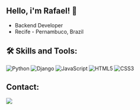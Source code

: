 ## Hello, i'm Rafael! 👋
- Backend Developer
- Recife - Pernambuco, Brazil

## 🛠️ Skills and Tools:
![Python](https://img.shields.io/badge/python-3670A0?style=for-the-badge&logo=python&logoColor=ffdd54)
![Django](https://img.shields.io/badge/django-%23092E20.svg?style=for-the-badge&logo=django&logoColor=white)
![JavaScript](https://img.shields.io/badge/javascript-%23323330.svg?style=for-the-badge&logo=javascript&logoColor=%23F7DF1E)
![HTML5](https://img.shields.io/badge/html5-%23E34F26.svg?style=for-the-badge&logo=html5&logoColor=white) 
![CSS3](https://img.shields.io/badge/css3-%231572B6.svg?style=for-the-badge&logo=css3&logoColor=white) 

## Contact:
<a href="https://www.linkedin.com/in/rafael-bl/" target="_blank"><img src="https://img.shields.io/badge/linkedin-%230077B5.svg?style=for-the-badge&logo=linkedin&logoColor=white"></img></a>
